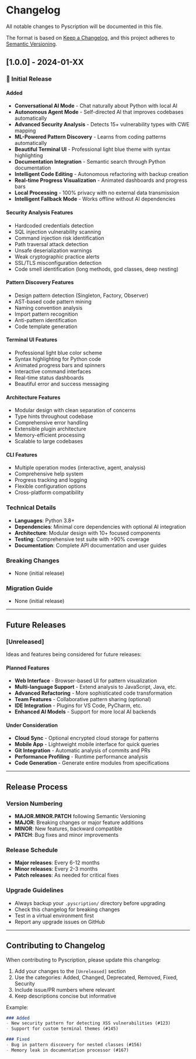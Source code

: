 # Changelog

All notable changes to Pyscription will be documented in this file.

The format is based on [Keep a Changelog](https://keepachangelog.com/en/1.0.0/),
and this project adheres to [Semantic Versioning](https://semver.org/spec/v2.0.0.html).

## [1.0.0] - 2024-01-XX

### 🎉 Initial Release

#### Added
- **Conversational AI Mode** - Chat naturally about Python with local AI
- **Autonomous Agent Mode** - Self-directed AI that improves codebases automatically
- **Advanced Security Analysis** - Detects 15+ vulnerability types with CWE mapping
- **ML-Powered Pattern Discovery** - Learns from coding patterns automatically
- **Beautiful Terminal UI** - Professional light blue theme with syntax highlighting
- **Documentation Integration** - Semantic search through Python documentation
- **Intelligent Code Editing** - Autonomous refactoring with backup creation
- **Real-time Progress Visualization** - Animated dashboards and progress bars
- **Local Processing** - 100% privacy with no external data transmission
- **Intelligent Fallback Mode** - Works offline without AI dependencies

#### Security Analysis Features
- Hardcoded credentials detection
- SQL injection vulnerability scanning
- Command injection risk identification
- Path traversal attack detection
- Unsafe deserialization warnings
- Weak cryptographic practice alerts
- SSL/TLS misconfiguration detection
- Code smell identification (long methods, god classes, deep nesting)

#### Pattern Discovery Features
- Design pattern detection (Singleton, Factory, Observer)
- AST-based code pattern mining
- Naming convention analysis
- Import pattern recognition
- Anti-pattern identification
- Code template generation

#### Terminal UI Features
- Professional light blue color scheme
- Syntax highlighting for Python code
- Animated progress bars and spinners
- Interactive command interfaces
- Real-time status dashboards
- Beautiful error and success messaging

#### Architecture Features
- Modular design with clean separation of concerns
- Type hints throughout codebase
- Comprehensive error handling
- Extensible plugin architecture
- Memory-efficient processing
- Scalable to large codebases

#### CLI Features
- Multiple operation modes (interactive, agent, analysis)
- Comprehensive help system
- Progress tracking and logging
- Flexible configuration options
- Cross-platform compatibility

### Technical Details
- **Languages**: Python 3.8+
- **Dependencies**: Minimal core dependencies with optional AI integration
- **Architecture**: Modular design with 10+ focused components
- **Testing**: Comprehensive test suite with >90% coverage
- **Documentation**: Complete API documentation and user guides

### Breaking Changes
- None (initial release)

### Migration Guide
- None (initial release)

---

## Future Releases

### [Unreleased]
Ideas and features being considered for future releases:

#### Planned Features
- **Web Interface** - Browser-based UI for pattern visualization
- **Multi-language Support** - Extend analysis to JavaScript, Java, etc.
- **Advanced Refactoring** - More sophisticated code transformation
- **Team Features** - Collaborative pattern sharing (optional)
- **IDE Integration** - Plugins for VS Code, PyCharm, etc.
- **Enhanced AI Models** - Support for more local AI backends

#### Under Consideration
- **Cloud Sync** - Optional encrypted cloud storage for patterns
- **Mobile App** - Lightweight mobile interface for quick queries
- **Git Integration** - Automatic analysis of commits and PRs
- **Performance Profiling** - Runtime performance analysis
- **Code Generation** - Generate entire modules from specifications

---

## Release Process

### Version Numbering
- **MAJOR.MINOR.PATCH** following Semantic Versioning
- **MAJOR**: Breaking changes or major feature additions
- **MINOR**: New features, backward compatible
- **PATCH**: Bug fixes and minor improvements

### Release Schedule
- **Major releases**: Every 6-12 months
- **Minor releases**: Every 2-3 months
- **Patch releases**: As needed for critical fixes

### Upgrade Guidelines
- Always backup your `.pyscription/` directory before upgrading
- Check this changelog for breaking changes
- Test in a virtual environment first
- Report any upgrade issues on GitHub

---

## Contributing to Changelog

When contributing to Pyscription, please update this changelog:

1. Add your changes to the `[Unreleased]` section
2. Use the categories: Added, Changed, Deprecated, Removed, Fixed, Security
3. Include issue/PR numbers where relevant
4. Keep descriptions concise but informative

Example:
```markdown
### Added
- New security pattern for detecting XSS vulnerabilities (#123)
- Support for custom terminal themes (#145)

### Fixed  
- Bug in pattern discovery for nested classes (#156)
- Memory leak in documentation processor (#167)
```